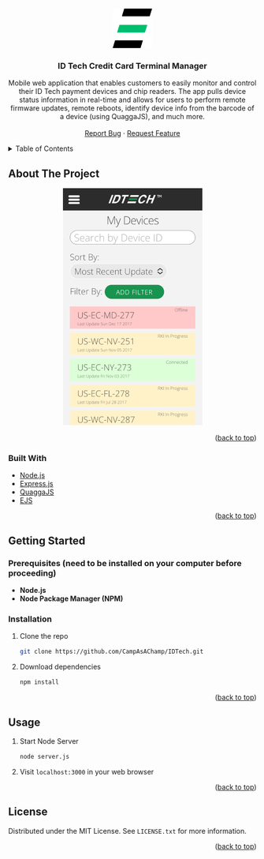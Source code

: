 <div id="top"></div>

<!-- PROJECT LOGO -->
<br />
<div align="center">
  <a href="https://github.com/CampAsAChamp/IDTech">
    <img src="static/img/logo.svg" alt="Logo" width="80" height="80">
  </a>

<h3 align="center">ID Tech Credit Card Terminal Manager</h3>

  <p align="center">Mobile web application that enables customers to easily monitor and control their ID Tech payment devices and chip readers. The app pulls device status information in real-time and allows for users to perform remote firmware updates, remote reboots, identify device info from the barcode of a device (using QuaggaJS), and much more.
    <br />
    <br />
    <a href="https://github.com/CampAsAChamp/IDTech/issues">Report Bug</a>
    ·
    <a href="https://github.com/CampAsAChamp/IDTech/issues">Request Feature</a>
  </p>
</div>



<!-- TABLE OF CONTENTS -->
<details>
  <summary>Table of Contents</summary>
  <ol>
    <li>
      <a href="#about-the-project">About The Project</a>
      <ul>
        <li><a href="#built-with">Built With</a></li>
      </ul>
    </li>
    <li>
      <a href="#getting-started">Getting Started</a>
      <ul>
        <li><a href="#prerequisites">Prerequisites</a></li>
        <li><a href="#installation">Installation</a></li>
      </ul>
    </li>
    <li><a href="#usage">Usage</a></li>
    <li><a href="#license">License</a></li>
  </ol>
</details>



<!-- ABOUT THE PROJECT -->
## About The Project
<div align="center">

![product-screenshot]

</div>
<p align="right">(<a href="#top">back to top</a>)</p>



### Built With

* [Node.js](https://nodejs.org/)
* [Express.js](https://expressjs.com/)
* [QuaggaJS](https://serratus.github.io/quaggaJS/)
* [EJS](https://ejs.co/)

<p align="right">(<a href="#top">back to top</a>)</p>



<!-- GETTING STARTED -->
## Getting Started

### Prerequisites (need to be installed on your computer before proceeding)

* **Node.js**
* **Node Package Manager (NPM)**


### Installation

1. Clone the repo
    ```sh
    git clone https://github.com/CampAsAChamp/IDTech.git
    ```
2. Download dependencies
    ```sh
    npm install
    ```

<p align="right">(<a href="#top">back to top</a>)</p>


<!-- USAGE EXAMPLES -->
## Usage

1. Start Node Server
   ```sh
   node server.js
   ```
2. Visit `localhost:3000` in your web browser

<p align="right">(<a href="#top">back to top</a>)</p>

<!-- LICENSE -->
## License

Distributed under the MIT License. See `LICENSE.txt` for more information.

<p align="right">(<a href="#top">back to top</a>)</p>



<!-- MARKDOWN LINKS & IMAGES -->
<!-- https://www.markdownguide.org/basic-syntax/#reference-style-links -->
[contributors-shield]: https://img.shields.io/github/contributors/CampAsAChamp/msPaintAutomation.svg?style=for-the-badge
[contributors-url]: https://github.com/CampAsAChamp/msPaintAutomation/graphs/contributors
[forks-shield]: https://img.shields.io/github/forks/CampAsAChamp/msPaintAutomation.svg?style=for-the-badge
[forks-url]: https://github.com/CampAsAChamp/msPaintAutomation/network/members
[stars-shield]: https://img.shields.io/github/stars/CampAsAChamp/msPaintAutomation.svg?style=for-the-badge
[stars-url]: https://github.com/CampAsAChamp/msPaintAutomation/stargazers
[issues-shield]: https://img.shields.io/github/issues/CampAsAChamp/msPaintAutomation.svg?style=for-the-badge
[issues-url]: https://github.com/CampAsAChamp/msPaintAutomation/issues
[license-shield]: https://img.shields.io/github/license/CampAsAChamp/msPaintAutomation.svg?style=for-the-badge
[license-url]: https://github.com/CampAsAChamp/msPaintAutomation/blob/master/LICENSE.txt
[linkedin-shield]: https://img.shields.io/badge/-LinkedIn-black.svg?style=for-the-badge&logo=linkedin&colorB=555
[product-screenshot]: static/img/screenshot.png

